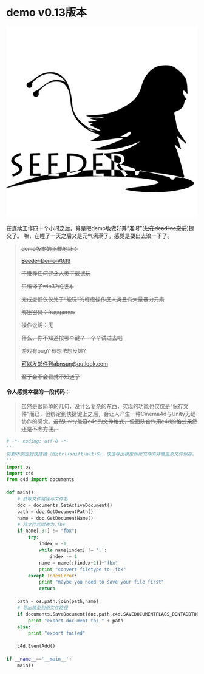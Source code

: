 # demo v0.13版本

![Seeder Logo](../Logo.png)

在连续工作四十个小时之后，算是把demo版做好并“准时”(~~赶在deadline之前~~)提交了。
嘛，在睡了一天之后又是元气满满了，感觉是要出去浪一下了。


> ~~demo版本的下载地址：~~
>
> ~~[Seeder Demo V0.13](http://pan.baidu.com/s/1kVx95Dt)~~
>
> ~~不推荐任何健全人类下载试玩~~
>
> ~~只编译了win32的版本~~
>
> ~~完成度低仅仅处于“能玩”的程度操作反人类且有大量暴力元素~~
>
>
> ~~解压密码：fracgames~~
>
> ~~操作说明：无~~
>
> ~~什么，你不知道按哪个键？一个个试过去吧~~
> 
> 游戏有bug? 有想法想反馈?
>
> 可以发邮件到abnsun@outlook.com
>
> ~~至于会不会看就不知道了~~
#### ~~令人感觉幸福的一段代码：~~

> 虽然是很简单的几句，没什么复杂的东西，实现的功能也仅仅是“保存文件”而已，但绑定到快捷键上之后，会让人产生一种Cinema4d与Unity无缝协作的感觉。~~虽然Unity兼容c4d的文件格式，但团队合作用c4d的格式果然还是不太方便。~~

```python
# -*- coding: utf-8 -*-
'''
将脚本绑定到快捷键（如ctrl+shift+alt+S），快速导出模型到原文件夹并覆盖原文件保存。
'''
import os
import c4d
from c4d import documents

def main():
    # 获取文件路径与文件名    
    doc = documents.GetActiveDocument()
    path = doc.GetDocumentPath()
    name = doc.GetDocumentName()
    # 将文件后缀改为.fbx
    if name[-3:] != "fbx":
        try:
            index = -1
            while name[index] != '.':
                index -= 1 
            name = name[:(index+1)]+"fbx"
            print "convert filetype to .fbx"
        except IndexError:
            print "maybe you need to save your file first"
            return
    
    path = os.path.join(path,name)
    # 导出模型到原文件路径
    if documents.SaveDocument(doc,path,c4d.SAVEDOCUMENTFLAGS_DONTADDTORECENTLIST,1026370):
        print "export document to: " + path
    else:
        print "export failed"

    c4d.EventAdd()    

if __name__=='__main__':
    main()

```